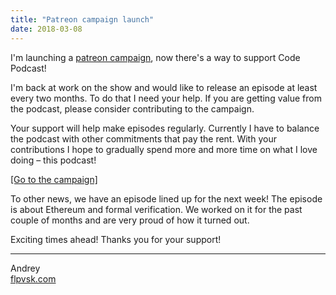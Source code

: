 ```yaml
---
title: "Patreon campaign launch"
date: 2018-03-08
---
```


I'm launching a [patreon campaign][patreon], now there's a way to
support Code Podcast!

I'm back at work on the show and would like to release an episode at least
every two months. To do that I need your help. If you are getting value
from the podcast, please consider contributing to the campaign.

Your support will help make episodes regularly. Currently I have to
balance the podcast with other commitments that pay the rent. With your
contributions I hope to gradually spend more and more time on what I love
doing – this podcast!

[[Go to the campaign]][patreon]

To other news, we have an episode lined up for the next week! The episode
is about Ethereum and formal verification. We worked on it for the past
couple of months and are very proud of how it turned out.

Exciting times ahead! Thanks you for your support!

---

Andrey<br />[flpvsk.com](https://flpvsk.com)


[patreon]: https://www.patreon.com/codepodcast?utm_source=codepodcast.com&utm_medium=blog&utm_campaign=patreon_launch

